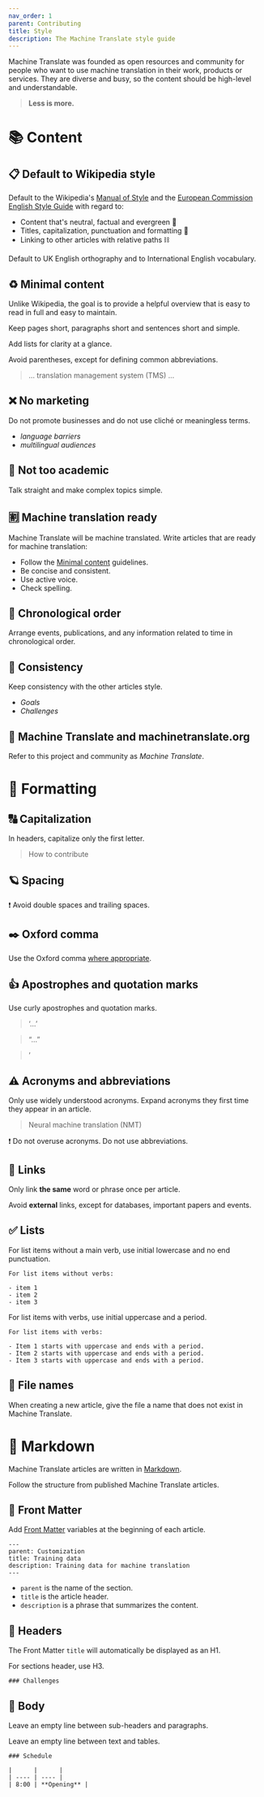```yaml
---
nav_order: 1
parent: Contributing
title: Style
description: The Machine Translate style guide
---
```


Machine Translate was founded as open resources and community for people who want to use machine translation in their work, products or services. They are diverse and busy, so the content should be high-level and understandable.

> **Less is more.**

# 📚 Content

## 📋 Default to Wikipedia style

Default to the Wikipedia's [Manual of Style](https://en.wikipedia.org/wiki/Wikipedia:Manual_of_Style) and the [European Commission English Style Guide](https://ec.europa.eu/info/sites/default/files/styleguide_english_dgt_en.pdf) with regard to:

* Content that's neutral, factual and evergreen 🌿
* Titles, capitalization, punctuation and formatting 📖
* Linking to other articles with relative paths ⛓

Default to UK English orthography and to International English vocabulary.


## ♻️ Minimal content

Unlike Wikipedia, the goal is to provide a helpful overview that is easy to read in full and easy to maintain.

Keep pages short, paragraphs short and sentences short and simple.

Add lists for clarity at a glance.

Avoid parentheses, except for defining common abbreviations.

> ... translation management system (TMS) ...


## ❌ No marketing

Do not promote businesses and do not use cliché or meaningless terms.

* _language barriers_
* _multilingual audiences_


## 🙅 Not too academic

Talk straight and make complex topics simple.


## 🈹 Machine translation ready

Machine Translate will be machine translated. Write articles that are ready for machine translation:

- Follow the [Minimal content](#Minimal-content) guidelines.
- Be concise and consistent.
- Use active voice.
- Check spelling.


## 📅 Chronological order

Arrange events, publications, and any information related to time in chronological order.


## 👯 Consistency

Keep consistency with the other articles style.

- _Goals_
- _Challenges_


## 🎤 Machine Translate and machinetranslate.org

Refer to this project and community as _Machine Translate_.


# 🎨 Formatting

## 🔠 Capitalization

In headers, capitalize only the first letter.

> How to contribute


## 🪐 Spacing

❗️ Avoid double spaces and trailing spaces.


## ✒️ Oxford comma

Use the Oxford comma [where appropriate](https://en.wikipedia.org/wiki/Wikipedia:Guidance_on_applying_the_Manual_of_Style#Oxford_comma).


## 👍 Apostrophes and quotation marks

Use curly apostrophes and quotation marks.

> ‘...’

> “...”

> ’


## ⚠️ Acronyms and abbreviations

Only use widely understood acronyms. Expand acronyms they first time they appear in an article.

> Neural machine translation (NMT)

❗️ Do not overuse acronyms. Do not use abbreviations.


## 🧷 Links

Only link **the same** word or phrase once per article.

Avoid **external** links, except for databases, important papers and events.


## ✅ Lists

For list items without a main verb, use initial lowercase and no end punctuation.

```
For list items without verbs:

- item 1
- item 2
- item 3

```

For list items with verbs, use initial uppercase and a period.

```
For list items with verbs:

- Item 1 starts with uppercase and ends with a period.
- Item 2 starts with uppercase and ends with a period.
- Item 3 starts with uppercase and ends with a period.

```

## 👶 File names

When creating a new article, give the file a name that does not exist in Machine Translate.


# 🔨 Markdown

Machine Translate articles are written in [Markdown](https://www.markdownguide.org/cheat-sheet/).

Follow the structure from published Machine Translate articles.


## 📓 Front Matter

Add [Front Matter](https://jekyllrb.com/docs/front-matter/) variables at the beginning of each article.

```
---
parent: Customization
title: Training data
description: Training data for machine translation
---
```

- `parent` is the name of the section.
- `title` is the article header.
- `description` is a phrase that summarizes the content.


## 📰 Headers

The Front Matter `title` will automatically be displayed as an H1.

For sections header, use H3.

```
### Challenges
```

## 📜 Body

Leave an empty line between sub-headers and paragraphs.

Leave an empty line between text and tables.

```
### Schedule

|      |      |
| ---- | ---- |
| 8:00 | **Opening** |
```
